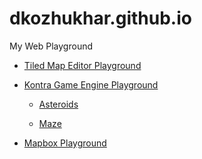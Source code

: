 dkozhukhar.github.io
====================

My Web Playground

* [Tiled Map Editor Playground](./tiled/)

* [Kontra Game Engine Playground](./kontra/)

  * [Asteroids](./kontra/asteroids.html)

  * [Maze](./kontra/maze.html)
  
* [Mapbox Playground](./mapbox/)
